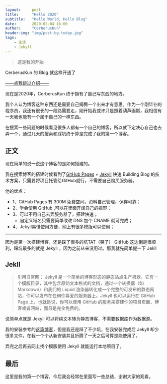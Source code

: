 ```yaml
---
layout:     post
title:      "Hello 2020"
subtitle:   "Hello World, Hello Blog"
date:       2020-05-04 16:00
author:     "CerberusKun"
header-img: "img/post-bg-today.jpg"
tags:
    - 生活
    - Jekyll
---
```


>这是我的开始


CerberusKun 的 Blog 就这样开通了

[——点我跳过介绍——](#page)

现在是2020年，CerberusKun 终于拥有了自己写东西的地方。

我个人认为博客这种东西还是需要自己捣腾一个出来才有意思。作为一个刚毕业的程序员，我还有很长的一段路需要走，刚开始我或许只是照着葫芦画瓢，我相信有一天我也能有一个属于自己的一样东西。

在搜索一些问题的时候看见很多人都有一个自己的博客，所以就下定决心自己也去弄一个，通过几天的搜索和踩坑终于算是完成了我的第一个博客。



<p id = "page"></p>

## 正文

现在简单的说一说这个博客的是如何搭建的。

我在搜索博客的搭建时候看到了[GitHub Pages](https://pages.github.com/) + [Jekyll](http://jekyllrb.com/) 快速 Building Blog 的技术方案，只需要将项目托管给GitHub就行，不需要自己购买服务器。

他的优点：
- 1、GitHub Pages 有 300M 免费空间，资料自己管理，保存可靠；
- 2、学会使用 GitHub ,可以在里面开阔自己的视野；
- 3、可以不用自己去弄服务器了，搭建快速；
  - 自定义域名只需要简单改改 DNS 加个 CNAME 就可完成；
- 4、Jekyll易懂使用方便，网上有很多模版可以使用；

---

因为是第一次搭建博客，还是踩了很多的坑TAT（哭了）
GitHub 这边倒是很顺利，踩坑最多的就是 Jekyll ，因为之前从来没用过。那我就先简单提一下 Jekll

## Jekll

>引用自官网：
Jekyll 是一个简单的博客形态的静态站点生产机器。它有一个模版目录，其中包含原始文本格式的文档，通过一个转换器（如 Markdown）和我们的 Liquid 渲染器转化成一个完整的可发布的静态网站，你可以发布在任何你喜爱的服务器上。Jekyll 也可以运行在 GitHub Page 上，也就是说，你可以使用 GitHub 的服务来搭建你的项目页面、博客或者网站，而且是完全免费的。

说简单点就是 Jekyll 可以将纯文本转为静态博客，不需要数据库作为数据源。

我的安装参考的[这篇博客](https://www.cnblogs.com/mingyue5826/p/11533978.html)，但是我还是踩了不少坑，在我安装完成后 Jekyll 却少很多文件，在我一个个从新安装并且折腾了一天之后可算是能使用了。

弄完之后再去网上找个模版使用 Jekyll 就能运行本地项目了。


## 最后

这里是我的第一个博客，今后我会经常在里面写一些总结，谢谢大家的观看。
